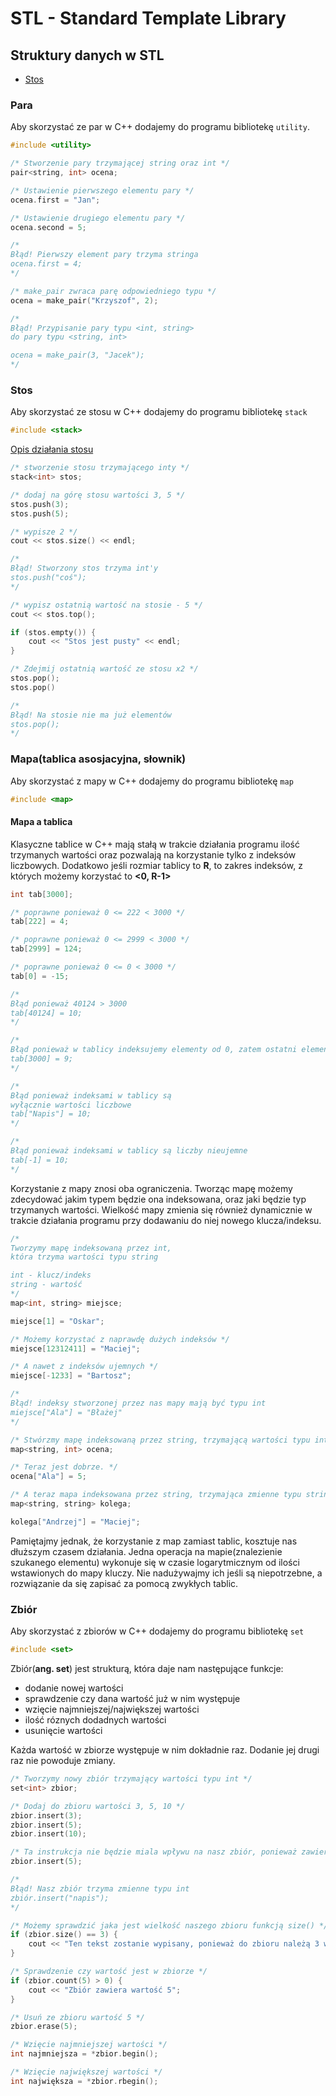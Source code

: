 # STL - Standard Template Library

## Struktury danych w STL

- [Stos](/STL%20-%20Standard%20Template%20Library/readme.md#Stos)
### Para
Aby skorzystać ze par w C++ dodajemy do programu bibliotekę `utility`.

```cpp
#include <utility>
```

```cpp
/* Stworzenie pary trzymającej string oraz int */
pair<string, int> ocena;

/* Ustawienie pierwszego elementu pary */
ocena.first = "Jan";

/* Ustawienie drugiego elementu pary */
ocena.second = 5;

/* 
Błąd! Pierwszy element pary trzyma stringa 
ocena.first = 4;
*/

/* make_pair zwraca parę odpowiedniego typu */
ocena = make_pair("Krzyszof", 2);

/* 
Błąd! Przypisanie pary typu <int, string>
do pary typu <string, int>

ocena = make_pair(3, "Jacek");
*/

```

### Stos
Aby skorzystać ze stosu w C++ dodajemy do programu bibliotekę `stack`

```cpp
#include <stack>
```

[Opis działania stosu](/struktury%20danych/readme.md#Stos)

```cpp
/* stworzenie stosu trzymającego inty */
stack<int> stos;

/* dodaj na górę stosu wartości 3, 5 */
stos.push(3);
stos.push(5);

/* wypisze 2 */
cout << stos.size() << endl;

/*
Błąd! Stworzony stos trzyma int'y
stos.push("coś");
*/

/* wypisz ostatnią wartość na stosie - 5 */
cout << stos.top();

if (stos.empty()) {
    cout << "Stos jest pusty" << endl;
}

/* Zdejmij ostatnią wartość ze stosu x2 */
stos.pop();
stos.pop()

/*
Błąd! Na stosie nie ma już elementów 
stos.pop();
*/
```


### Mapa(tablica asosjacyjna, słownik)

Aby skorzystać z mapy w C++ dodajemy do programu bibliotekę `map`

```cpp
#include <map>
```
#### Mapa a tablica

Klasyczne tablice w C++ mają stałą w trakcie działania programu ilość trzymanych wartości oraz pozwalają na korzystanie tylko z indeksów liczbowych. Dodatkowo jeśli rozmiar tablicy to **R**, to zakres indeksów, z których możemy korzystać to **<0, R-1>**

```cpp
int tab[3000];

/* poprawne ponieważ 0 <= 222 < 3000 */
tab[222] = 4; 

/* poprawne ponieważ 0 <= 2999 < 3000 */
tab[2999] = 124; 

/* poprawne ponieważ 0 <= 0 < 3000 */
tab[0] = -15; 

/*
Błąd ponieważ 40124 > 3000
tab[40124] = 10;
*/

/*
Błąd ponieważ w tablicy indeksujemy elementy od 0, zatem ostatni element w tej tablicy ma indeks 2999
tab[3000] = 9;
*/

/*
Błąd ponieważ indeksami w tablicy są 
wyłącznie wartości liczbowe
tab["Napis"] = 10;
*/

/*
Błąd ponieważ indeksami w tablicy są liczby nieujemne
tab[-1] = 10;
*/
```
Korzystanie z mapy znosi oba ograniczenia. Tworząc mapę możemy zdecydować jakim typem będzie ona indeksowana, oraz
jaki będzie typ trzymanych wartości. Wielkość mapy zmienia się również dynamicznie w trakcie działania programu przy dodawaniu do niej nowego klucza/indeksu.

```cpp
/*
Tworzymy mapę indeksowaną przez int, 
która trzyma wartości typu string

int - klucz/indeks
string - wartość
*/
map<int, string> miejsce;

miejsce[1] = "Oskar";

/* Możemy korzystać z naprawdę dużych indeksów */
miejsce[12312411] = "Maciej";

/* A nawet z indeksów ujemnych */ 
miejsce[-1233] = "Bartosz";

/*
Błąd! indeksy stworzonej przez nas mapy mają być typu int 
miejsce["Ala"] = "Błażej"
*/

/* Stwórzmy mapę indeksowaną przez string, trzymającą wartości typu int */
map<string, int> ocena;

/* Teraz jest dobrze. */
ocena["Ala"] = 5;

/* A teraz mapa indeksowana przez string, trzymająca zmienne typu string */
map<string, string> kolega;

kolega["Andrzej"] = "Maciej";
```

Pamiętajmy jednak, że korzystanie z map zamiast tablic, kosztuje nas dłuższym czasem działania. Jedna operacja na mapie(znalezienie szukanego elementu) wykonuje się w czasie logarytmicznym od ilości wstawionych do mapy kluczy.
Nie nadużywajmy ich jeśli są niepotrzebne, a rozwiązanie da się zapisać za pomocą zwykłych tablic.

### Zbiór

Aby skorzystać z zbiorów w C++ dodajemy do programu bibliotekę `set`

```cpp
#include <set>
```

Zbiór(**ang. set**) jest strukturą, która daje nam następujące funkcje: 
- dodanie nowej wartości 
- sprawdzenie czy dana wartość już w nim występuje 
- wzięcie najmniejszej/największej wartości
- ilość róznych dodadnych wartości
- usunięcie wartości
 
Każda wartość w zbiorze występuje w nim dokładnie raz. Dodanie jej drugi raz nie powoduje zmiany.

```cpp
/* Tworzymy nowy zbiór trzymający wartości typu int */
set<int> zbior;

/* Dodaj do zbioru wartości 3, 5, 10 */
zbior.insert(3);
zbior.insert(5);
zbior.insert(10);

/* Ta instrukcja nie będzie miala wpływu na nasz zbiór, ponieważ zawiera on już wartość 5 */
zbior.insert(5);

/* 
Błąd! Nasz zbiór trzyma zmienne typu int
zbiór.insert("napis");
*/

/* Możemy sprawdzić jaka jest wielkość naszego zbioru funkcją size() */
if (zbior.size() == 3) {
    cout << "Ten tekst zostanie wypisany, ponieważ do zbioru należą 3 wartości: 3, 5, 10";
}

/* Sprawdzenie czy wartość jest w zbiorze */
if (zbior.count(5) > 0) {
    cout << "Zbiór zawiera wartość 5";
}

/* Usuń ze zbioru wartość 5 */
zbior.erase(5);

/* Wzięcie najmniejszej wartości */
int najmniejsza = *zbior.begin();

/* Wzięcie największej wartości */
int największa = *zbior.rbegin();

```